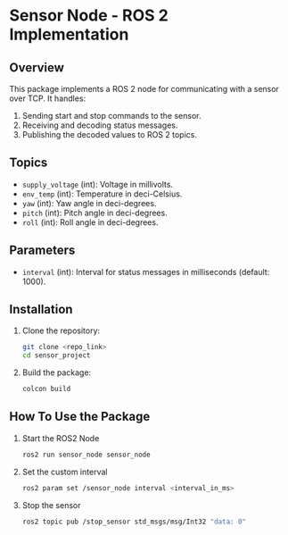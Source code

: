 # Sensor Node - ROS 2 Implementation

## Overview

This package implements a ROS 2 node for communicating with a sensor over TCP. It handles:
1. Sending start and stop commands to the sensor.
2. Receiving and decoding status messages.
3. Publishing the decoded values to ROS 2 topics.

## Topics

- `supply_voltage` (int): Voltage in millivolts.
- `env_temp` (int): Temperature in deci-Celsius.
- `yaw` (int): Yaw angle in deci-degrees.
- `pitch` (int): Pitch angle in deci-degrees.
- `roll` (int): Roll angle in deci-degrees.

## Parameters

- `interval` (int): Interval for status messages in milliseconds (default: 1000).

## Installation

1. Clone the repository:
   ```bash
   git clone <repo_link>
   cd sensor_project
2. Build the package:
    ```bash
   colcon build

## How To Use the Package 

1. Start the ROS2 Node
    ```bash
    ros2 run sensor_node sensor_node
2. Set the custom interval
    ```bash
    ros2 param set /sensor_node interval <interval_in_ms>
3. Stop the sensor
   ```bash
   ros2 topic pub /stop_sensor std_msgs/msg/Int32 "data: 0"

